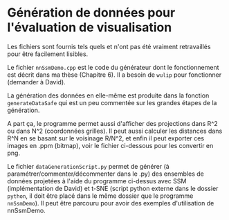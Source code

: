 # Génération de données pour l'évaluation de visualisation

Les fichiers sont fournis tels quels et n'ont pas été vraiment retravaillés pour être facilement lisibles.

Le fichier `nnSsmDemo.cpp` est le code du générateur dont le fonctionnement est décrit dans ma thèse (Chapitre 6).
Il a besoin de `wulip` pour fonctionner (demander à David).

La génération des données en elle-même est produite dans la fonction `generateDataSafe` qui est un peu commentée sur les grandes étapes de la génération.

A part ça, le programme permet aussi d'afficher des projections dans R^2 ou dans N^2 (coordonnées grilles).
Il peut aussi calculer les distances dans R^N en se basant sur le voisinage R/N^2, et enfin il peut exporter ces images en .ppm (bitmap), voir le fichier ci-dessous pour les convertir en png.

Le fichier `dataGenerationScript.py` permet de générer (à paramétrer/commenter/décommenter dans le .py) des ensembles de données projetées à l'aide du programme ci-dessus avec SSM (implémentation de David) et t-SNE (script python externe dans le dossier `python`, il doit être placé dans le même dossier que le programme `nnSsmDemo`).
Il peut être parcouru pour avoir des exemples d'utilisation de nnSsmDemo.
